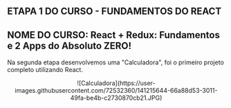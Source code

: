 ## ETAPA 1 DO CURSO - FUNDAMENTOS DO REACT

## NOME DO CURSO: React + Redux: Fundamentos e 2 Apps do Absoluto ZERO!


Na segunda etapa desenvolvemos uma "Calculadora", foi o primeiro projeto completo utilizando React.

<div align="center">![Calculadora](https://user-images.githubusercontent.com/72532360/141215644-66a88d53-3011-49fa-be4b-c2730870cb21.JPG)</div>

